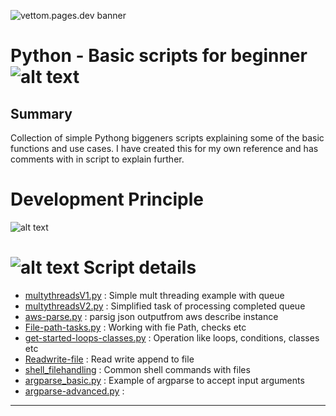 ![vettom.pages.dev banner](https://vettom-images.s3.eu-west-1.amazonaws.com/logo/vettom-banner.jpg)
# Python - Basic scripts for beginner ![alt text](https://vettom.github.io/images/RobinR100px.png "Denny Vettom Logo")

## Summary

  Collection of simple Pythong biggeners scripts explaining some of the basic functions and use cases. I have created this for my own reference and has comments with in script to explain further.

# Development Principle
![alt text](https://vettom.github.io/images/dvethos.jpg "Denny Vettom Development ethos ")

# ![alt text](https://vettom.github.io/images/dv-tec-logo-round2cm.png "Denny Vettom  Tech Logo") Script details 

- [multythreadsV1.py](https://github.com/vettom/PythonBasics/blob/master/multythreadsV1.py)  : Simple mult threading example with queue
- [multythreadsV2.py](https://github.com/vettom/PythonBasics/blob/master/multythreadsV2.py)  : Simplified task of processing completed queue
- [aws-parse.py](https://github.com/vettom/PythonBasics/blob/master/aws-parse.py)          : parsig json outputfrom aws describe instance
- [File-path-tasks.py](https://github.com/vettom/PythonBasics/blob/master/File-path-tasks.py) : Working with fie Path, checks etc
- [get-started-loops-classes.py](https://github.com/vettom/PythonBasics/blob/master/get-started-loops-classes.py) : Operation like loops, conditions, classes etc
- [Readwrite-file](https://github.com/vettom/PythonBasics/blob/master/readwrite-file.py)     : Read write append to file
- [shell_filehandling](https://github.com/vettom/PythonBasics/blob/master/shell_filehandling.py) : Common shell commands with files
- [argparse_basic.py](https://github.com/vettom/PythonBasics/blob/master/argpase_basic.py)    : Example of argparse to accept input arguments
- [argparse-advanced.py](https://github.com/vettom/PythonBasics/blob/master/argpase_advanced.py) : 
---------

